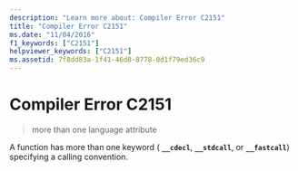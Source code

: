 ```yaml
---
description: "Learn more about: Compiler Error C2151"
title: "Compiler Error C2151"
ms.date: "11/04/2016"
f1_keywords: ["C2151"]
helpviewer_keywords: ["C2151"]
ms.assetid: 7f8dd83a-1f41-46d8-8778-0d1f79ed36c9
---
```

# Compiler Error C2151

> more than one language attribute

A function has more than one keyword ( **`__cdecl`**, **`__stdcall`**, or **`__fastcall`**) specifying a calling convention.
